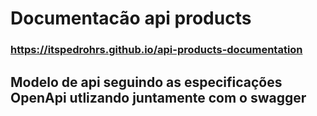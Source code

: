 # Documentacão api products

### https://itspedrohrs.github.io/api-products-documentation
 
## Modelo de api seguindo as especificações OpenApi utlizando juntamente com o swagger


